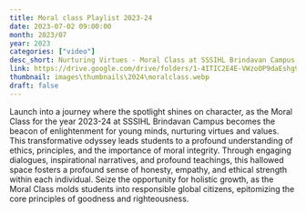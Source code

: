 ```yaml
---
title: Moral class Playlist 2023-24
date: 2023-07-02 09:00:00
month: 2023/07
year: 2023
categories: ["video"]
desc_short: Nurturing Virtues - Moral Class at SSSIHL Brindavan Campus - Shaping Hearts, Illuminating Minds
link: https://drive.google.com/drive/folders/1-4ITIC2E4E-VWzoOP9daEshg9In_hV0T?usp=sharing
thumbnail: images\thumbnails\2024\moralclass.webp
draft: false
---
```


 Launch into a journey where the spotlight shines on character, as the Moral Class for the year 2023-24 at SSSIHL Brindavan Campus becomes the beacon of enlightenment for young minds, nurturing virtues and values. This transformative odyssey leads students to a profound understanding of ethics, principles, and the importance of moral integrity. Through engaging dialogues, inspirational narratives, and profound teachings, this hallowed space fosters a profound sense of honesty, empathy, and ethical strength within each individual. Seize the opportunity for holistic growth, as the Moral Class molds students into responsible global citizens, epitomizing the core principles of goodness and righteousness.

